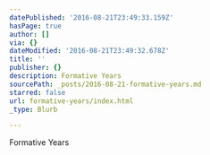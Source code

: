 ```yaml
---
datePublished: '2016-08-21T23:49:33.159Z'
hasPage: true
author: []
via: {}
dateModified: '2016-08-21T23:49:32.678Z'
title: ''
publisher: {}
description: Formative Years
sourcePath: _posts/2016-08-21-formative-years.md
starred: false
url: formative-years/index.html
_type: Blurb

---
```

Formative Years